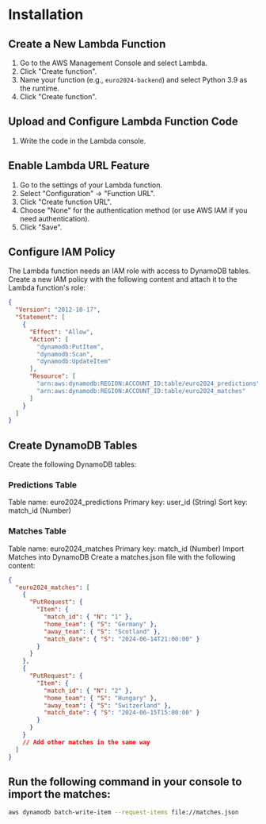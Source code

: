 # Installation

## Create a New Lambda Function

1. Go to the AWS Management Console and select Lambda.
2. Click "Create function".
3. Name your function (e.g., `euro2024-backend`) and select Python 3.9 as the runtime.
4. Click "Create function".

## Upload and Configure Lambda Function Code

1. Write the code in the Lambda console.

## Enable Lambda URL Feature

1. Go to the settings of your Lambda function.
2. Select "Configuration" -> "Function URL".
3. Click "Create function URL".
4. Choose "None" for the authentication method (or use AWS IAM if you need authentication).
5. Click "Save".

## Configure IAM Policy

The Lambda function needs an IAM role with access to DynamoDB tables. Create a new IAM policy with the following content and attach it to the Lambda function's role:

```json
{
  "Version": "2012-10-17",
  "Statement": [
    {
      "Effect": "Allow",
      "Action": [
        "dynamodb:PutItem",
        "dynamodb:Scan",
        "dynamodb:UpdateItem"
      ],
      "Resource": [
        "arn:aws:dynamodb:REGION:ACCOUNT_ID:table/euro2024_predictions",
        "arn:aws:dynamodb:REGION:ACCOUNT_ID:table/euro2024_matches"
      ]
    }
  ]
}
```
## Create DynamoDB Tables
Create the following DynamoDB tables:

### Predictions Table
Table name: euro2024_predictions
Primary key: user_id (String)
Sort key: match_id (Number)
### Matches Table
Table name: euro2024_matches
Primary key: match_id (Number)
Import Matches into DynamoDB
Create a matches.json file with the following content:
```json
{
  "euro2024_matches": [
    {
      "PutRequest": {
        "Item": {
          "match_id": { "N": "1" },
          "home_team": { "S": "Germany" },
          "away_team": { "S": "Scotland" },
          "match_date": { "S": "2024-06-14T21:00:00" }
        }
      }
    },
    {
      "PutRequest": {
        "Item": {
          "match_id": { "N": "2" },
          "home_team": { "S": "Hungary" },
          "away_team": { "S": "Switzerland" },
          "match_date": { "S": "2024-06-15T15:00:00" }
        }
      }
    }
    // Add other matches in the same way
  ]
}
```
## Run the following command in your console to import the matches:

```bash
aws dynamodb batch-write-item --request-items file://matches.json
```